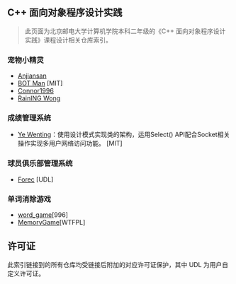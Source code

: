## C++ 面向对象程序设计实践

> 此页面为北京邮电大学计算机学院本科二年级的《C++ 面向对象程序设计实践》课程设计相关仓库索引。

### 宠物小精灵

- [Anjiansan](https://github.com/Anjiansan/Pokemon)
- [BOT Man](https://github.com/BOT-Man-JL/BUPT-Projects/blob/master/3-1-Pokemon) [MIT]
- [Connor1996](https://github.com/Connor1996/Pokemon)
- [RainING Wong](https://github.com/RainING1947/Pokemon)

### 成绩管理系统
- [Ye Wenting](https://github.com/YeWenting/Results-Management-System)：使用设计模式实现类的架构，运用Select() API配合Socket相关操作实现多用户网络访问功能。 [MIT]

### 球员俱乐部管理系统
* [Forec](https://github.com/Forec/course-design) [UDL]

### 单词消除游戏
* [word_game](https://github.com/ltg001/word_game)[996]
* [MemoryGame](https://github.com/name1e5s/MemoryGame)[WTFPL]

## 许可证
此索引链接到的所有仓库均受链接后附加的对应许可证保护，其中 UDL 为用户自定义许可证。
